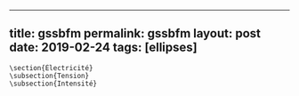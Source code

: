 ---
 title: gssbfm
 permalink: gssbfm
 layout: post
 date: 2019-02-24
 tags: [ellipses]
 ---

```latex\section*{Préambule}
\section{Électricité}
\subsection{Tension}
\subsection{Intensité}
```